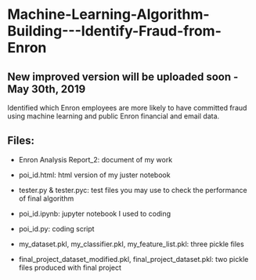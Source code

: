 # Machine-Learning-Algorithm-Building---Identify-Fraud-from-Enron
## New improved version will be uploaded soon - May 30th, 2019

Identified which Enron employees are more likely to have committed fraud using machine learning and public Enron financial and email data.

## Files:
* Enron Analysis Report_2: document of my work
* poi_id.html: html version of my juster notebook
* tester.py & tester.pyc: test files you may use to check the performance of final algorithm

* poi_id.ipynb: jupyter notebook I used to coding
* poi_id.py: coding script  
* my_dataset.pkl, my_classifier.pkl, my_feature_list.pkl: three pickle files 
* final_project_dataset_modified.pkl, final_project_dataset.pkl: two pickle files produced with final project


